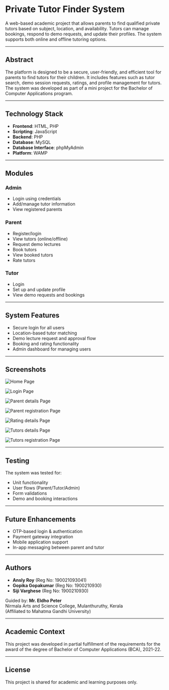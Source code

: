 # Private Tutor Finder System

A web-based academic project that allows parents to find qualified private tutors based on subject, location, and availability. Tutors can manage bookings, respond to demo requests, and update their profiles. The system supports both online and offline tutoring options.

---
##  Abstract

The platform is designed to be a secure, user-friendly, and efficient tool for parents to find tutors for their children. It includes features such as tutor search, demo session requests, ratings, and profile management for tutors. The system was developed as part of a mini project for the Bachelor of Computer Applications program.

---
## Technology Stack

- **Frontend**: HTML, PHP
- **Scripting**: JavaScript
- **Backend**: PHP
- **Database**: MySQL
- **Database Interface**: phpMyAdmin
- **Platform**: WAMP

---

##  Modules

###  Admin
- Login using credentials
- Add/manage tutor information
- View registered parents

###  Parent
- Register/login
- View tutors (online/offline)
- Request demo lectures
- Book tutors
- View booked tutors
- Rate tutors

###  Tutor
- Login
- Set up and update profile
- View demo requests and bookings

---

##  System Features

- Secure login for all users
- Location-based tutor matching
- Demo lecture request and approval flow
- Booking and rating functionality
- Admin dashboard for managing users

---
##  Screenshots

![Home Page](screenshots/home-page.png)

![Login Page](screenshots/login-page.png)

![Parent details Page](screenshots/parent-details.png)

![Parent registration Page](screenshots/parent-registration.png)

![Rating details Page](screenshots/rating-details.png)

![Tutors details Page](screenshots/tutors-details.png)

![Tutors registration  Page](screenshots/tutors-registration.png)

---

##  Testing

The system was tested for:
- Unit functionality
- User flows (Parent/Tutor/Admin)
- Form validations
- Demo and booking interactions

---

##  Future Enhancements

- OTP-based login & authentication
- Payment gateway integration
- Mobile application support
- In-app messaging between parent and tutor

---

##  Authors

- **Ansly Roy** (Reg No: 190021093041)  
- **Gopika Gopakumar** (Reg No: 1900210930)  
- **Siji Varghese** (Reg No: 1900210930)  

Guided by: **Mr. Eldho Peter**  
Nirmala Arts and Science College, Mulanthuruthy, Kerala  
(Affiliated to Mahatma Gandhi University)

---

##  Academic Context

This project was developed in partial fulfillment of the requirements for the award of the degree of Bachelor of Computer Applications (BCA), 2021-22.

---

##  License

This project is shared for academic and learning purposes only.









